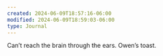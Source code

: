 ```yaml
---
created: 2024-06-09T18:57:16-06:00
modified: 2024-06-09T18:59:03-06:00
type: Journal
---
```


Can’t reach the brain through the ears. Owen’s toast.
